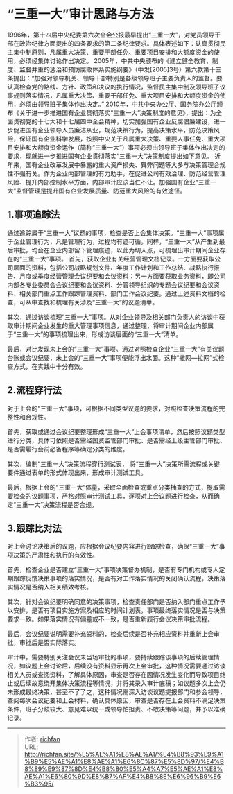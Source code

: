 # “三重一大”审计思路与方法

1996年，第十四届中央纪委第六次全会公报最早提出“三重一大”，对党员领导干部在政治纪律方面提出的四条要求的第二条纪律要求。具体表述如下：认真贯彻民主集中制原则，凡属重大决策、重要干部任免、重要项目安排和大额度资金的使用，必须经集体讨论作出决定。
2005年，中共中央颁布的《建立健全教育、制度、监督并重的惩治和预防腐败体系实施纲要》（中发[2005]3号）第六款第十三条提出：“加强对领导机关、领导干部特别是各级领导班子主要负责人的监督。要认真检查党的路线、方针、政策和决议的执行情况，监督民主集中制及领导班子议事规则落实情况，凡属重大决策、重要干部任免、重大项目安排和大额度资金的使用，必须由领导班子集体作出决定。”
2010年，中共中央办公厅、国务院办公厅颁布《关于进一步推进国有企业贯彻落实“三重一大”决策制度的意见》，提出：为全面贯彻党的十七大和十七届四中全会精神，切实加强国有企业反腐倡廉建设，进一步促进国有企业领导人员廉洁从业，规范决策行为，提高决策水平，防范决策风险，保证国有企业科学发展，按照中央关于凡属重大决策、重要人事任免、重大项目安排和大额度资金运作（简称“三重一大”）事项必须由领导班子集体作出决定的要求，现就进一步推进国有企业贯彻落实“三重一大”决策制度提出如下意见。
近年来，国有企业改革发展中暴露的重大资产损失、舞弊问题等大多与决策管理合规性不强有关。作为企业内部管理的有力助手，在促进公司有效治理、防范经营管理风险、提升内部控制水平方面，内部审计应该当仁不让。加强国有企业“三重一大”监督管理是提升国有企业发展质量、防范重大风险的有效途径。


## 1.事项追踪法

通过追踪属于“三重一大”议题的事项，检查是否上会集体决策。“三重一大”事项属于企业管理行为，凡是管理行为，过程均有迹可循。同样，“三重一大”从产生到最后审批，均会在企业内部留下管理痕迹，以此为切入点，可梳理出审计期间企业存在的“三重一大”事项。
首先，获取企业有关经营管理文档记录。一方面要获取公司层面的资料，包括公司战略规划文件、年度工作计划和工作总结、战略执行报告、月度或季度经营管理会议纪要和会议资料；另一方面要获取业务资料，即公司内部各专业委员会会议纪要和会议资料、分管领导组织的专题会议纪要和会议资料、相关部门重点工作跟踪管理资料、部门工作会议纪要。通过上述资料文档的检查，可从中查找和梳理有关涉及“三重一大”的议题清单。 

其次，通过访谈梳理“三重一大”事项。从对企业领导及相关部门负责人的访谈中获取审计期间企业发生的重大管理事项信息，通过整理，将审计期间企业内部属于“三重一大”的事项梳理出来，形成访谈层面的“三重一大”清单。 

最后，对比发现未上会的“三重一大”事项。通过对照检查企业“三重一大”有关议题台账或会议纪要，未上会的“三重一大”事项便能浮出水面。这种“撒网—拉网”式检查方式，在实践中十分有效。

 

## 2.流程穿行法

对于上会的“三重一大”事项，可根据不同类型议题的要求，对照检查决策流程的完整性和合规性。 

首先，获取或通过会议纪要整理形成“三重一大”上会事项清单，然后按照议题类型进行分类，具体可依照是否需经国资监管部门审批、是否需经上级主管部门审批、是否需履行会前必备程序等确定分类的维度。

其次，编制“三重一大”决策流程穿行测试表， 将“三重一大”决策所需流程或关键要件通过表单的形式体现出来，形成审计测试工具。

最后，根据上会的“三重一大”体量，采取全面检查或重点分类抽查的方式，提取需要检查的议题事项，严格对照审计测试工具，逐项对上会议题进行检查，从而确定“三重一大”决策流程是否合规。



## 3.跟踪比对法

对上会讨论决策后的议题，应根据会议纪要内容进行跟踪检查，确保“三重一大”事项决策的严肃性和执行的有效性。

首先，检查企业是否建立“三重一大”事项决策督办机制，是否有专门机构或专人定期跟踪反馈决策事项的落实情况，是否有对工作落实情况的关闭确认流程，决策落实情况是否纳入相关绩效考核。

其次，针对会议纪要明确同意的决策事项，检查责任部门是否纳入部门重点工作予以安排，是否有项目实施方案及相应的时间计划表，事项最终落实情况是否与决策要求一致。如果落实情况有偏差或不一致，是否重新履行会议决策审批流程。

最后，会议纪要说明需要补充资料的，检查后续是否补充相应资料并重新上会审批，审批后是否实际落实。

审计中，需要特别关注会议未当场审批的事项，要持续跟踪该事项的后续管理情况，如议题上会讨论后，后续没有资料显示再次上会审批，这种情况需要通过访谈相关人员或查阅资料，了解具体原因，审查是否存在因情况发生变化而导致项目终止或后续故意绕开集体决策流程等情况，并将其录入审计底稿；如议题多次上会仍未形成最终决策，甚至不了了之，这种情况需深入访谈议题提报部门和参会领导，查阅每次会议纪要和上会材料，确认具体原因，审查是否存在上会资料不满足决策条件，班子分歧较大、意见难以统一或领导怕担责、不敢决策等问题，并予以准确记录。

---

> 作者: [richfan](https://richfan.site/)  
> URL: http://richfan.site/%E5%AE%A1%E8%AE%A1/%E4%B8%93%E9%A1%B9%E5%AE%A1%E8%AE%A1%E6%8C%87%E5%8D%97/%E4%B8%89%E9%87%8D%E4%B8%80%E5%A4%A7%E5%AE%A1%E8%AE%A1%E6%80%9D%E8%B7%AF%E4%B8%8E%E6%96%B9%E6%B3%95/  

